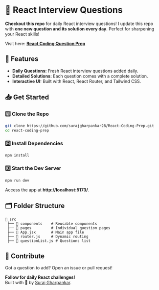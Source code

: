 # 🚀 React Interview Questions

**Checkout this repo** for daily React interview questions! I update this repo with **one new question and its solution every day**. Perfect for sharpening your React skills!

Visit here: [**React Coding Question Prep**](https://react-coding-prep.vercel.app/)


## 🌟 Features
- **Daily Questions:** Fresh React interview questions added daily.
- **Detailed Solutions:** Each question comes with a complete solution.
- **Interactive UI:** Built with React, React Router, and Tailwind CSS.

## 📥 Get Started

### 1️⃣ Clone the Repo
```sh
git clone https://github.com/surajgharpankar28/React-Coding-Prep.git
cd react-coding-prep
```

### 2️⃣ Install Dependencies
```sh
npm install
```

### 3️⃣ Start the Dev Server
```sh
npm run dev
```

Access the app at **http://localhost:5173/**.

## 🗂 Folder Structure
```
📂 src
 ├── 📂 components    # Reusable components
 ├── 📂 pages         # Individual question pages
 ├── 📜 App.jsx       # Main app file
 ├── 📜 router.js     # Dynamic routing
 ├── 📜 questionList.js # Questions list
```

## 🌱 Contribute
Got a question to add? Open an issue or pull request!

**Follow for daily React challenges!**  
Built with 💙 by [Suraj Gharpankar](https://www.linkedin.com/in/surajgharpankar/).
